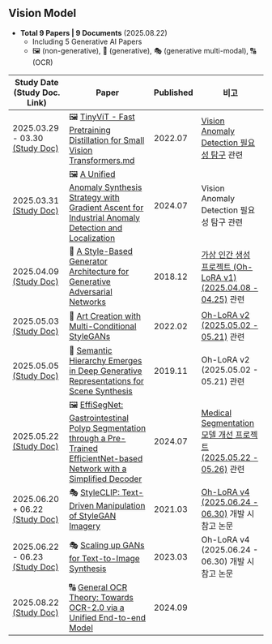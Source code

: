 ## Vision Model

* **Total 9 Papers | 9 Documents** (2025.08.22)
  * Including 5 Generative AI Papers
  * 🖼 (non-generative), 🎨 (generative), 🎭 (generative multi-modal), 🔠 (OCR)

| Study Date<br>(Study Doc. Link)                                                                                                                                                                         | Paper                                                                                                                                                               | Published | 비고                                                                                                                                                 |
|---------------------------------------------------------------------------------------------------------------------------------------------------------------------------------------------------------|---------------------------------------------------------------------------------------------------------------------------------------------------------------------|-----------|----------------------------------------------------------------------------------------------------------------------------------------------------|
| 2025.03.29 - 03.30 [(Study Doc)](../Vision%20Model/%5B2025.03.29%5D%20TinyViT%20-%20Fast%20Pretraining%20Distillation%20for%20Small%20Vision%20Transformers.md)                                         | 🖼 [TinyViT - Fast Pretraining Distillation for Small Vision Transformers.md](https://arxiv.org/pdf/2207.10666v1)                                                   | 2022.07   | [Vision Anomaly Detection 필요성 탐구](../../Image%20Processing/Special_Vision_Anomaly_Detection_필요성.md) 관련                                             |
| 2025.03.31 [(Study Doc)](../Vision%20Model/%5B2025.03.31%5D%20A%20Unified%20Anomaly%20Synthesis%20Strategy%20with%20Gradient%20Ascent%20for%20Industrial%20Anomaly%20Detection%20and%20Localization.md) | 🖼 [A Unified Anomaly Synthesis Strategy with Gradient Ascent for Industrial Anomaly Detection and Localization](https://arxiv.org/pdf/2407.09359v1)                | 2024.07   | Vision Anomaly Detection 필요성 탐구 관련                                                                                                                 |
| 2025.04.09 [(Study Doc)](%5B2025.04.09%5D%20A%20Style-Based%20Generator%20Architecture%20for%20Generative%20Adversarial%20Networks.md)                                                                  | 🎨 [A Style-Based Generator Architecture for Generative Adversarial Networks](https://arxiv.org/pdf/1812.04948)                                                     | 2018.12   | [가상 인간 생성 프로젝트 (Oh-LoRA v1) (2025.04.08 - 04.25)](https://github.com/WannaBeSuperteur/AI_Projects/tree/main/2025_04_08_OhLoRA) 관련                  |
| 2025.05.03 [(Study Doc)](%5B2025.05.03%5D%20Art%20Creation%20with%20Multi-Conditional%20StyleGANs.md)                                                                                                   | 🎨 [Art Creation with Multi-Conditional StyleGANs](https://arxiv.org/pdf/2202.11777)                                                                                | 2022.02   | [Oh-LoRA v2 (2025.05.02 - 05.21)](https://github.com/WannaBeSuperteur/AI_Projects/tree/main/2025_05_02_OhLoRA_v2) 관련                               |
| 2025.05.05 [(Study Doc)](%5B2025.05.05%5D%20Semantic%20Hierarchy%20Emerges%20in%20Deep%20Generative%20Representations%20for%20Scene%20Synthesis.md)                                                     | 🎨 [Semantic Hierarchy Emerges in Deep Generative Representations for Scene Synthesis](https://arxiv.org/pdf/1911.09267)                                            | 2019.11   | Oh-LoRA v2 (2025.05.02 - 05.21) 관련                                                                                                                 |
| 2025.05.22 [(Study Doc)](%5B2025.05.22%5D%20EffiSegNet%20-%20Gastrointestinal%20Polyp%20Segmentation%20through%20a%20Pre-Trained%20EfficientNet-based%20Network%20with%20a%20Simplified%20Decoder.md)   | 🖼 [EffiSegNet: Gastrointestinal Polyp Segmentation through a Pre-Trained EfficientNet-based Network with a Simplified Decoder](https://arxiv.org/pdf/2407.16298v1) | 2024.07   | [Medical Segmentation 모델 개선 프로젝트 (2025.05.22 - 05.26)](https://github.com/WannaBeSuperteur/AI_Projects/tree/main/2025_05_22_Improve_EffiSegNet) 관련 | 
| 2025.06.20 + 06.22 [(Study Doc)](%5B2025.06.20%5D%20StyleCLIP%20-%20Text-Driven%20Manipulation%20of%20StyleGAN%20Imagery.md)                                                                            | 🎭 [StyleCLIP: Text-Driven Manipulation of StyleGAN Imagery](https://arxiv.org/pdf/2103.17249)                                                                      | 2021.03   | [Oh-LoRA v4 (2025.06.24 - 06.30)](https://github.com/WannaBeSuperteur/AI_Projects/tree/main/2025_06_24_OhLoRA_v4) 개발 시 참고 논문                       |
| 2025.06.22 - 06.23 [(Study Doc)](%5B2025.06.22%5D%20Scaling%20up%20GANs%20for%20Text-to-Image%20Synthesis.md)                                                                                           | 🎭 [Scaling up GANs for Text-to-Image Synthesis](https://arxiv.org/pdf/2303.05511)                                                                                  | 2023.03   | Oh-LoRA v4 (2025.06.24 - 06.30) 개발 시 참고 논문                                                                                                         |
| 2025.08.22 [(Study Doc)](%5B2025.08.22%5D%20General%20OCR%20Theory%20-%20Towards%20OCR-2.0%20via%20a%20Unified%20End-to-end%20Model.md)                                                                 | 🔠 [General OCR Theory: Towards OCR-2.0 via a Unified End-to-end Model](https://arxiv.org/pdf/2409.01704)                                                           | 2024.09   |                                                                                                                                                    |
